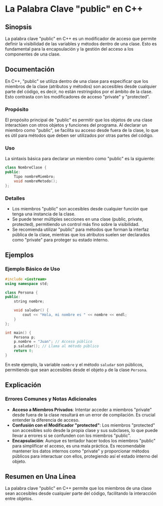<!--
Meta Description: # La Palabra Clave "public" en C++ ## Sinopsis La palabra clave "public" en C++ es un modificador de acceso que permite definir la visibilidad de las ...
Meta Keywords: public, clase, que, los, una
-->

# La Palabra Clave "public" en C++

## Sinopsis
La palabra clave "public" en C++ es un modificador de acceso que permite definir la visibilidad de las variables y métodos dentro de una clase. Esto es fundamental para la encapsulación y la gestión del acceso a los componentes de una clase.

## Documentación
En C++, "public" se utiliza dentro de una clase para especificar que los miembros de la clase (atributos y métodos) son accesibles desde cualquier parte del código, es decir, no están restringidos por el ámbito de la clase. Esto contrasta con los modificadores de acceso "private" y "protected".

### Propósito
El propósito principal de "public" es permitir que los objetos de una clase interactúen con otros objetos y funciones del programa. Al declarar un miembro como "public", se facilita su acceso desde fuera de la clase, lo que es útil para métodos que deben ser utilizados por otras partes del código.

### Uso
La sintaxis básica para declarar un miembro como "public" es la siguiente:

```cpp
class NombreClase {
public:
    Tipo nombreMiembro;
    void nombreMetodo();
};
```

### Detalles
- Los miembros "public" son accesibles desde cualquier función que tenga una instancia de la clase.
- Se puede tener múltiples secciones en una clase (public, private, protected), permitiendo un control más fino sobre la visibilidad.
- Se recomienda utilizar "public" para métodos que forman la interfaz pública de la clase, mientras que los atributos suelen ser declarados como "private" para proteger su estado interno.

## Ejemplos
### Ejemplo Básico de Uso

```cpp
#include <iostream>
using namespace std;

class Persona {
public:
    string nombre;

    void saludar() {
        cout << "Hola, mi nombre es " << nombre << endl;
    }
};

int main() {
    Persona p;
    p.nombre = "Juan"; // Acceso público
    p.saludar(); // Llama al método público
    return 0;
}
```

En este ejemplo, la variable `nombre` y el método `saludar` son públicos, permitiendo que sean accesibles desde el objeto `p` de la clase `Persona`.

## Explicación
### Errores Comunes y Notas Adicionales
- **Acceso a Miembros Privados**: Intentar acceder a miembros "private" desde fuera de la clase resultará en un error de compilación. Es crucial entender la diferencia de acceso.
- **Confusión con el Modificador "protected"**: Los miembros "protected" son accesibles solo desde la propia clase y sus subclases, lo que puede llevar a errores si se confunden con los miembros "public".
- **Encapsulación**: Aunque es tentador hacer todos los miembros "public" para simplificar el acceso, es una mala práctica. Es recomendable mantener los datos internos como "private" y proporcionar métodos públicos para interactuar con ellos, protegiendo así el estado interno del objeto.

## Resumen en Una Línea
La palabra clave "public" en C++ permite que los miembros de una clase sean accesibles desde cualquier parte del código, facilitando la interacción entre objetos.